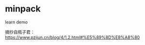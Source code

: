 <!--
 * @Description: 
 * @version: 
 * @Author: zgdong
 * @Date: 2022-08-10 15:25:41
 * @LastEditors: zgdong
 * @LastEditTime: 2022-08-10 20:16:18
-->
# minpack
learn demo


摘抄自瓶子君： https://www.pzijun.cn/blog/4/1.2.html#%E5%89%8D%E8%A8%80